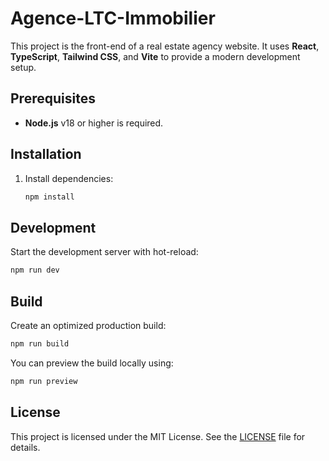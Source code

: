 # Agence-LTC-Immobilier

This project is the front-end of a real estate agency website. It uses **React**, **TypeScript**, **Tailwind CSS**, and **Vite** to provide a modern development setup.

## Prerequisites

- **Node.js** v18 or higher is required.

## Installation

1. Install dependencies:
   ```sh
   npm install
   ```

## Development

Start the development server with hot-reload:

```sh
npm run dev
```

## Build

Create an optimized production build:

```sh
npm run build
```

You can preview the build locally using:

```sh
npm run preview
```


## License

This project is licensed under the MIT License. See the [LICENSE](LICENSE) file for details.
